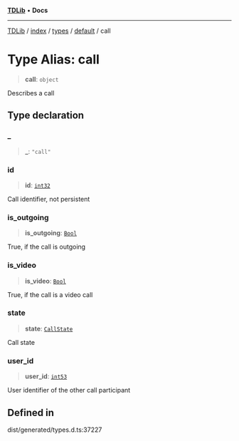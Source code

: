 [**TDLib**](../../../../../../README.md) • **Docs**

***

[TDLib](../../../../../../modules.md) / [index](../../../../../README.md) / [types](../../../README.md) / [default](../README.md) / call

# Type Alias: call

> **call**: `object`

Describes a call

## Type declaration

### \_

> **\_**: `"call"`

### id

> **id**: [`int32`](int32.md)

Call identifier, not persistent

### is\_outgoing

> **is\_outgoing**: [`Bool`](Bool.md)

True, if the call is outgoing

### is\_video

> **is\_video**: [`Bool`](Bool.md)

True, if the call is a video call

### state

> **state**: [`CallState`](CallState.md)

Call state

### user\_id

> **user\_id**: [`int53`](int53.md)

User identifier of the other call participant

## Defined in

dist/generated/types.d.ts:37227
